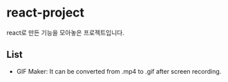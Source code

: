 # react-project

react로 만든 기능을 모아놓은 프로젝트입니다.

## List

- GIF Maker: It can be converted from .mp4 to .gif after screen recording.
